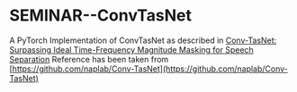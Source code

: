 # SEMINAR--ConvTasNet
A PyTorch Implementation of ConvTasNet as described in [Conv-TasNet: Surpassing Ideal Time-Frequency Magnitude Masking for Speech Separation](https://arxiv.org/abs/1809.07454)
Reference has been taken from [https://github.com/naplab/Conv-TasNet](https://github.com/naplab/Conv-TasNet)
